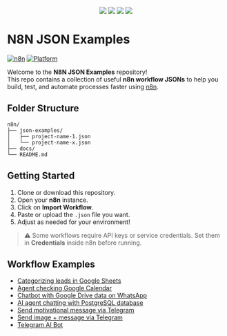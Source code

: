 <div align="center">
  <p>
    <a name="stars"><img src="https://img.shields.io/github/stars/lorenzouriel/coding-n8n?style=for-the-badge"></a>
    <a name="forks"><img src="https://img.shields.io/github/forks/lorenzouriel/coding-n8n?logoColor=green&style=for-the-badge"></a>
    <a name="contributions"><img src="https://img.shields.io/github/contributors/lorenzouriel/coding-n8n?logoColor=green&style=for-the-badge"></a>
    <a name="madeWith"><img src="https://img.shields.io/badge/Made%20with-Markdown-1f425f.svg?style=for-the-badge"></a>
  </p>
</div>

# N8N JSON Examples
[![n8n](https://img.shields.io/badge/built%20for-n8n-4e9e4e?style=flat-square&logo=n8n&logoColor=white)](https://n8n.io)
[![Platform](https://img.shields.io/badge/Platform-Self%20Hosted%20%7C%20Cloud-lightgrey?style=flat-square)](#)

Welcome to the **N8N JSON Examples** repository!  
This repo contains a collection of useful **n8n workflow JSONs** to help you build, test, and automate processes faster using [n8n](https://n8n.io).

## Folder Structure
```text
n8n/
├── json-examples/
│   ├── project-name-1.json
│   └── project-name-x.json
├── docs/
└── README.md
```

## Getting Started
1. Clone or download this repository.
2. Open your **n8n** instance.
3. Click on **Import Workflow**.
4. Paste or upload the `.json` file you want.
5. Adjust as needed for your environment!

> ⚠️ Some workflows require API keys or service credentials. Set them in **Credentials** inside n8n before running.

## Workflow Examples
* [Categorizing leads in Google Sheets](./json-examples/ai-agent-categorizing-leads-google-sheets.json)
* [Agent checking Google Calendar](./json-examples/ai-agent-check-google-calendar.json)
* [Chatbot with Google Drive data on WhatsApp](./json-examples/ai-agent-google-drive-and-whatsapp.json)
* [AI agent chatting with PostgreSQL database](./json-examples/ai-agent-query-postgree-database.json)
* [Send motivational message via Telegram](./json-examples/ai-agent-telegram_message.json)
* [Send image + message via Telegram](./json-examples/ai-agent-image-and-message-telegram.json)
* [Telegram AI Bot](./json-examples/ai-telegram-bot.json)